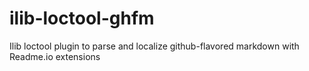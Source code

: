 # ilib-loctool-ghfm
Ilib loctool plugin to parse and localize github-flavored markdown with Readme.io extensions
